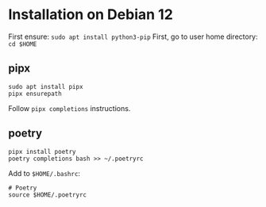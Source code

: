 # Installation on Debian 12

First ensure: `sudo apt install python3-pip`
First, go to user home directory: `cd $HOME`

## pipx

```
sudo apt install pipx
pipx ensurepath
```
Follow `pipx completions` instructions.

## poetry

```
pipx install poetry
poetry completions bash >> ~/.poetryrc
```

Add to `$HOME/.bashrc`:

```
# Poetry
source $HOME/.poetryrc
```

